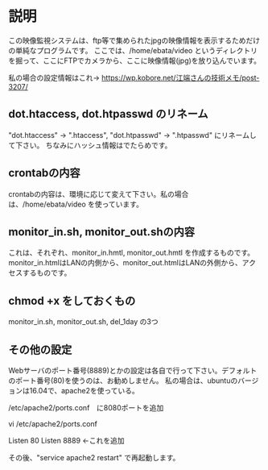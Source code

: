 # 説明

この映像監視システムは、ftp等で集められたjpgの映像情報を表示するためだけの単純なプログラムです。
ここでは、/home/ebata/video というディレクトリを掘って、ここにFTPでカメラから、ここに映像情報(jpg)を放り込んでいます。

私の場合の設定情報はこれ→ https://wp.kobore.net/江端さんの技術メモ/post-3207/

## dot.htaccess, dot.htpasswd のリネーム
 "dot.htaccess" → ".htaccess", "dot.htpasswd" → ".htpasswd" にリネームして下さい。
 ちなみにハッシュ情報はでたらめです。

## crontabの内容
crontabの内容は、環境に応じて変えて下さい。私の場合は、/home/ebata/video を使っています。

## monitor_in.sh, monitor_out.shの内容
これは、それぞれ、monitor_in.hmtl, monitor_out.hmtl を作成するものです。
monitor_in.htmlはLANの内側から、monitor_out.htmlはLANの外側から、アクセスするものです。

## chmod +x をしておくもの
monitor_in.sh, monitor_out.sh, del_1day の3つ

## その他の設定 
Webサーバのポート番号(8889)とかの設定は各自で行って下さい。デフォルトのポート番号(80)を使うのは、お勧めしません。
私の場合は、ubuntuのバージョンは16.04で、apache2を使っている。

/etc/apache2/ports.conf　に8080ポートを追加

vi /etc/apache2/ports.conf

Listen 80
Listen 8889 ←これを追加

その後、"service apache2 restart" で再起動します。
